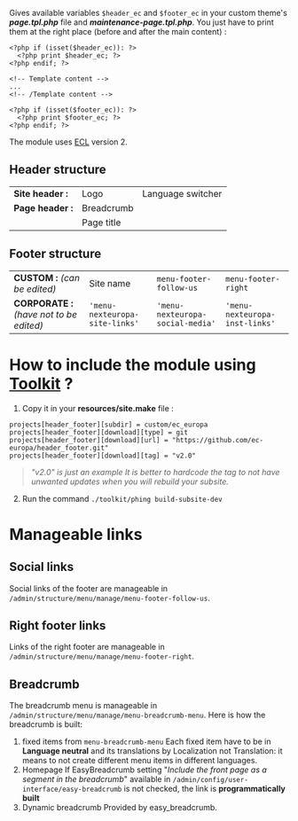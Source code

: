 

Gives available variables `$header_ec` and `$footer_ec`  in your custom theme's ***page.tpl.php*** file and ***maintenance-page.tpl.php***.
You just have to print them at the right place (before and after the main content) :

    <?php if (isset($header_ec)): ?>
	  <?php print $header_ec; ?>
    <?php endif; ?>
    
	<!-- Template content -->
	...
	<!-- /Template content -->
	
    <?php if (isset($footer_ec)): ?>
	  <?php print $footer_ec; ?>
    <?php endif; ?>

The module uses [ECL](https://ec.europa.eu/component-library/ec/) version 2.

## Header structure
|  |  | |
|--|--|--|
| **Site header :** | Logo | Language switcher | Search bar |
| **Page header :** | Breadcrumb | | |
|  | Page title | | |

## Footer structure
| | | | |
|--|--|--|--|
| **CUSTOM :** *(can be edited)*| Site name  | `menu-footer-follow-us` | `menu-footer-right` |
| **CORPORATE :** *(have not to be edited)* | `'menu-nexteuropa-site-links'` | `'menu-nexteuropa-social-media'` | `'menu-nexteuropa-inst-links'` | 


#  How to include the module using [Toolkit](https://github.com/ec-europa/toolkit) ?

 1. Copy it in your **resources/site.make** file :
```
projects[header_footer][subdir] = custom/ec_europa
projects[header_footer][download][type] = git
projects[header_footer][download][url] = "https://github.com/ec-europa/header_footer.git"
projects[header_footer][download][tag] = "v2.0"
```

> *"v2.0" is just an example
It is better to hardcode the tag to not have unwanted updates when you will rebuild your subsite.*

 2. Run the command `./toolkit/phing build-subsite-dev`

# Manageable links

## Social links
Social links of the footer are manageable in `/admin/structure/menu/manage/menu-footer-follow-us`.

## Right footer links
Links of the right footer are manageable in `/admin/structure/menu/manage/menu-footer-right`.

##  Breadcrumb
The breadcrumb menu is manageable in `/admin/structure/menu/manage/menu-breadcrumb-menu`.
Here is how the breadcrumb is built:

 1. fixed items from `menu-breadcrumb-menu`
 Each fixed item have to be in **Language neutral** and its translations by Localization not Translation: it means to not create different menu items in different languages.
 2. Homepage
 If EasyBreadcrumb setting "*Include the front page as a segment in the breadcrumb*" available in `/admin/config/user-interface/easy-breadcrumb` is not checked, the link is **programmatically built**
 3. Dynamic breadcrumb
 Provided by easy_breadcrumb.
